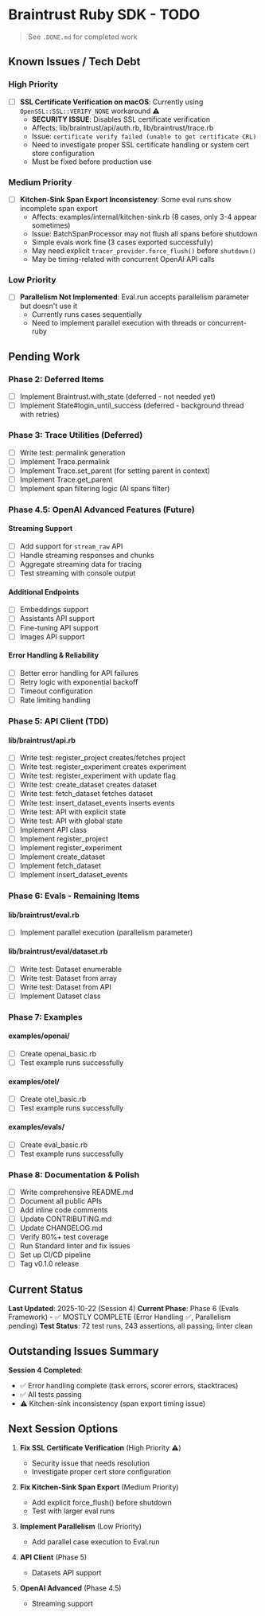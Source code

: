 # Braintrust Ruby SDK - TODO

> See `.DONE.md` for completed work

## Known Issues / Tech Debt

### High Priority

- [ ] **SSL Certificate Verification on macOS**: Currently using `OpenSSL::SSL::VERIFY_NONE` workaround ⚠️
  - **SECURITY ISSUE**: Disables SSL certificate verification
  - Affects: lib/braintrust/api/auth.rb, lib/braintrust/trace.rb
  - Issue: `certificate verify failed (unable to get certificate CRL)`
  - Need to investigate proper SSL certificate handling or system cert store configuration
  - Must be fixed before production use

### Medium Priority

- [ ] **Kitchen-Sink Span Export Inconsistency**: Some eval runs show incomplete span export
  - Affects: examples/internal/kitchen-sink.rb (8 cases, only 3-4 appear sometimes)
  - Issue: BatchSpanProcessor may not flush all spans before shutdown
  - Simple evals work fine (3 cases exported successfully)
  - May need explicit `tracer_provider.force_flush()` before `shutdown()`
  - May be timing-related with concurrent OpenAI API calls

### Low Priority

- [ ] **Parallelism Not Implemented**: Eval.run accepts parallelism parameter but doesn't use it
  - Currently runs cases sequentially
  - Need to implement parallel execution with threads or concurrent-ruby

## Pending Work

### Phase 2: Deferred Items
- [ ] Implement Braintrust.with_state (deferred - not needed yet)
- [ ] Implement State#login_until_success (deferred - background thread with retries)

### Phase 3: Trace Utilities (Deferred)
- [ ] Write test: permalink generation
- [ ] Implement Trace.permalink
- [ ] Implement Trace.set_parent (for setting parent in context)
- [ ] Implement Trace.get_parent
- [ ] Implement span filtering logic (AI spans filter)

### Phase 4.5: OpenAI Advanced Features (Future)

#### Streaming Support
- [ ] Add support for `stream_raw` API
- [ ] Handle streaming responses and chunks
- [ ] Aggregate streaming data for tracing
- [ ] Test streaming with console output

#### Additional Endpoints
- [ ] Embeddings support
- [ ] Assistants API support
- [ ] Fine-tuning API support
- [ ] Images API support

#### Error Handling & Reliability
- [ ] Better error handling for API failures
- [ ] Retry logic with exponential backoff
- [ ] Timeout configuration
- [ ] Rate limiting handling

### Phase 5: API Client (TDD)

#### lib/braintrust/api.rb
- [ ] Write test: register_project creates/fetches project
- [ ] Write test: register_experiment creates experiment
- [ ] Write test: register_experiment with update flag
- [ ] Write test: create_dataset creates dataset
- [ ] Write test: fetch_dataset fetches dataset
- [ ] Write test: insert_dataset_events inserts events
- [ ] Write test: API with explicit state
- [ ] Write test: API with global state
- [ ] Implement API class
- [ ] Implement register_project
- [ ] Implement register_experiment
- [ ] Implement create_dataset
- [ ] Implement fetch_dataset
- [ ] Implement insert_dataset_events

### Phase 6: Evals - Remaining Items

#### lib/braintrust/eval.rb
- [ ] Implement parallel execution (parallelism parameter)

#### lib/braintrust/eval/dataset.rb
- [ ] Write test: Dataset enumerable
- [ ] Write test: Dataset from array
- [ ] Write test: Dataset from API
- [ ] Implement Dataset class

### Phase 7: Examples

#### examples/openai/
- [ ] Create openai_basic.rb
- [ ] Test example runs successfully

#### examples/otel/
- [ ] Create otel_basic.rb
- [ ] Test example runs successfully

#### examples/evals/
- [ ] Create eval_basic.rb
- [ ] Test example runs successfully

### Phase 8: Documentation & Polish

- [ ] Write comprehensive README.md
- [ ] Document all public APIs
- [ ] Add inline code comments
- [ ] Update CONTRIBUTING.md
- [ ] Update CHANGELOG.md
- [ ] Verify 80%+ test coverage
- [ ] Run Standard linter and fix issues
- [ ] Set up CI/CD pipeline
- [ ] Tag v0.1.0 release

## Current Status

**Last Updated**: 2025-10-22 (Session 4)
**Current Phase**: Phase 6 (Evals Framework) - ✅ MOSTLY COMPLETE (Error Handling ✅, Parallelism pending)
**Test Status**: 72 test runs, 243 assertions, all passing, linter clean

## Outstanding Issues Summary

**Session 4 Completed**:
- ✅ Error handling complete (task errors, scorer errors, stacktraces)
- ✅ All tests passing
- ⚠️ Kitchen-sink inconsistency (span export timing issue)

## Next Session Options

1. **Fix SSL Certificate Verification** (High Priority ⚠️)
   - Security issue that needs resolution
   - Investigate proper cert store configuration

2. **Fix Kitchen-Sink Span Export** (Medium Priority)
   - Add explicit force_flush() before shutdown
   - Test with larger eval runs

3. **Implement Parallelism** (Low Priority)
   - Add parallel case execution to Eval.run

4. **API Client** (Phase 5)
   - Datasets API support

5. **OpenAI Advanced** (Phase 4.5)
   - Streaming support
